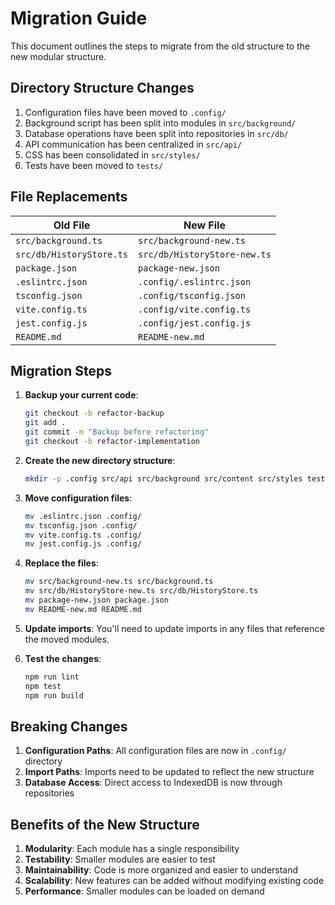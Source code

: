 # Migration Guide

This document outlines the steps to migrate from the old structure to the new modular structure.

## Directory Structure Changes

1. Configuration files have been moved to `.config/`
2. Background script has been split into modules in `src/background/`
3. Database operations have been split into repositories in `src/db/`
4. API communication has been centralized in `src/api/`
5. CSS has been consolidated in `src/styles/`
6. Tests have been moved to `tests/`

## File Replacements

| Old File | New File |
|----------|----------|
| `src/background.ts` | `src/background-new.ts` |
| `src/db/HistoryStore.ts` | `src/db/HistoryStore-new.ts` |
| `package.json` | `package-new.json` |
| `.eslintrc.json` | `.config/.eslintrc.json` |
| `tsconfig.json` | `.config/tsconfig.json` |
| `vite.config.ts` | `.config/vite.config.ts` |
| `jest.config.js` | `.config/jest.config.js` |
| `README.md` | `README-new.md` |

## Migration Steps

1. **Backup your current code**:
   ```bash
   git checkout -b refactor-backup
   git add .
   git commit -m "Backup before refactoring"
   git checkout -b refactor-implementation
   ```

2. **Create the new directory structure**:
   ```bash
   mkdir -p .config src/api src/background src/content src/styles tests/mocks
   ```

3. **Move configuration files**:
   ```bash
   mv .eslintrc.json .config/
   mv tsconfig.json .config/
   mv vite.config.ts .config/
   mv jest.config.js .config/
   ```

4. **Replace the files**:
   ```bash
   mv src/background-new.ts src/background.ts
   mv src/db/HistoryStore-new.ts src/db/HistoryStore.ts
   mv package-new.json package.json
   mv README-new.md README.md
   ```

5. **Update imports**:
   You'll need to update imports in any files that reference the moved modules.

6. **Test the changes**:
   ```bash
   npm run lint
   npm test
   npm run build
   ```

## Breaking Changes

1. **Configuration Paths**: All configuration files are now in `.config/` directory
2. **Import Paths**: Imports need to be updated to reflect the new structure
3. **Database Access**: Direct access to IndexedDB is now through repositories

## Benefits of the New Structure

1. **Modularity**: Each module has a single responsibility
2. **Testability**: Smaller modules are easier to test
3. **Maintainability**: Code is more organized and easier to understand
4. **Scalability**: New features can be added without modifying existing code
5. **Performance**: Smaller modules can be loaded on demand